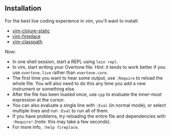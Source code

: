 ## Installation

For the best live coding experience in vim, you'll want to install:

* [vim-clojure-static](https://github.com/guns/vim-clojure-static)
* [vim-fireplace](https://github.com/tpope/vim-fireplace)
* [vim-classpath](https://github.com/tpope/vim-classpath)

Now:

* In one shell session, start a REPL using `lein repl`.
* In vim, start writing your Overtone file. Hint: it tends to work better if you use `overtone.live` rather than `overtone.core`.
* The first time you want to hear some output, use `:Require` to reload the whole file. You will also need to do this any time you add a new instrument or something else.
* After the file has been loaded once, use `cpp` to evaluate the inner-most expression at the cursor.
* You can also evaluate a single line with `:Eval` (in normal mode), or select multiple lines and run `:Eval` to run all of them.
* If you have problems, try reloading the entire file and dependencies with `:Require!` (note: this may take a few seconds).
* For more info, `:help fireplace`.